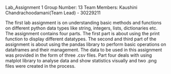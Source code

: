Lab_Assignment 1
Group Number: 13
Team Members:
Kaushini Chandrachoodamani(Team Lead) - 30229211

The first lab assignment is on understanding basic methods and functions on different python data types like string, integers, lists, dictionaries etc.
The assignment contains four parts. The first part is about using the print function to display different datatypes. The second and third part of the assignment is about using the pandas library to perform basic operations on dataframes and their management. The data to be used in this assignment was provided in the form of three .csv files. Part four deals with using matplot library to analyse data and show statistics visually and two .png files were created in the process.
